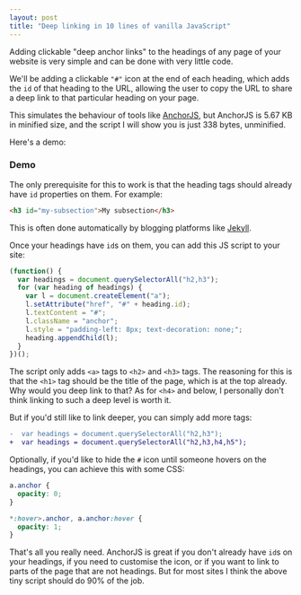 ```yaml
---
layout: post
title: "Deep linking in 10 lines of vanilla JavaScript"
---
```


Adding clickable "deep anchor links" to the headings of any page of your
website is very simple and can be done with very little code.

We'll be adding a clickable `"#"` icon at the end of each heading, which adds
the `id` of that heading to the URL, allowing the user to copy the URL to share
a deep link to that particular heading on your page.

This simulates the behaviour of tools like
[AnchorJS](https://www.bryanbraun.com/anchorjs/), but AnchorJS is 5.67 KB in
minified size, and the script I will show you is just 338 bytes, unminified.

Here's a demo:

### Demo

The only prerequisite for this to work is that the heading tags should already
have `id` properties on them. For example:

```html
<h3 id="my-subsection">My subsection</h3>
```

This is often done automatically by blogging platforms like
[Jekyll](https://jekyllrb.com/).

Once your headings have `id`s on them, you can add this JS script to your site:

```js
(function() {
  var headings = document.querySelectorAll("h2,h3");
  for (var heading of headings) {
    var l = document.createElement("a");
    l.setAttribute("href", "#" + heading.id);
    l.textContent = "#";
    l.className = "anchor";
    l.style = "padding-left: 8px; text-decoration: none;";
    heading.appendChild(l);
  }
})();
```

The script only adds `<a>` tags to `<h2>` and `<h3>` tags. The reasoning for
this is that the `<h1>` tag should be the title of the page, which is at the
top already. Why would you deep link to that? As for `<h4>` and below, I
personally don't think linking to such a deep level is worth it.

But if you'd still like to link deeper, you can simply add more tags:

```diff
-  var headings = document.querySelectorAll("h2,h3");
+  var headings = document.querySelectorAll("h2,h3,h4,h5");
```

Optionally, if you'd like to hide the `#` icon until someone hovers on the headings, you can achieve this with some CSS:

```css
a.anchor {
  opacity: 0;
}

*:hover>.anchor, a.anchor:hover {
  opacity: 1;
}
```

That's all you really need. AnchorJS is great if you don't already have `id`s
on your headings, if you need to customise the icon, or if you want to link to
parts of the page that are not headings. But for most sites I think the above
tiny script should do 90% of the job.
